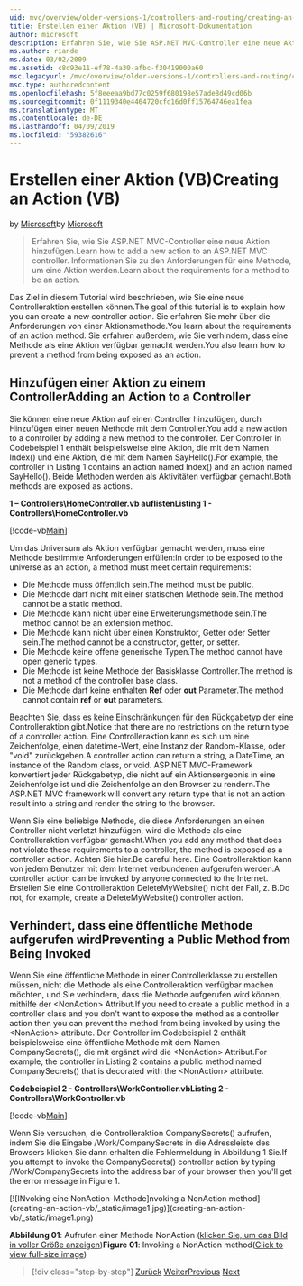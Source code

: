 ```yaml
---
uid: mvc/overview/older-versions-1/controllers-and-routing/creating-an-action-vb
title: Erstellen einer Aktion (VB) | Microsoft-Dokumentation
author: microsoft
description: Erfahren Sie, wie Sie ASP.NET MVC-Controller eine neue Aktion hinzufügen. Informationen Sie zu den Anforderungen für eine Methode, um eine Aktion werden.
ms.author: riande
ms.date: 03/02/2009
ms.assetid: c8d93e11-ef78-4a30-afbc-f30419000a60
msc.legacyurl: /mvc/overview/older-versions-1/controllers-and-routing/creating-an-action-vb
msc.type: authoredcontent
ms.openlocfilehash: 5f8eeeaa9bd77c0259f680198e57ade8d49cd06b
ms.sourcegitcommit: 0f1119340e4464720cfd16d0ff15764746ea1fea
ms.translationtype: MT
ms.contentlocale: de-DE
ms.lasthandoff: 04/09/2019
ms.locfileid: "59382616"
---
```

# <a name="creating-an-action-vb"></a><span data-ttu-id="f093c-104">Erstellen einer Aktion (VB)</span><span class="sxs-lookup"><span data-stu-id="f093c-104">Creating an Action (VB)</span></span>

<span data-ttu-id="f093c-105">by [Microsoft](https://github.com/microsoft)</span><span class="sxs-lookup"><span data-stu-id="f093c-105">by [Microsoft](https://github.com/microsoft)</span></span>

> <span data-ttu-id="f093c-106">Erfahren Sie, wie Sie ASP.NET MVC-Controller eine neue Aktion hinzufügen.</span><span class="sxs-lookup"><span data-stu-id="f093c-106">Learn how to add a new action to an ASP.NET MVC controller.</span></span> <span data-ttu-id="f093c-107">Informationen Sie zu den Anforderungen für eine Methode, um eine Aktion werden.</span><span class="sxs-lookup"><span data-stu-id="f093c-107">Learn about the requirements for a method to be an action.</span></span>


<span data-ttu-id="f093c-108">Das Ziel in diesem Tutorial wird beschrieben, wie Sie eine neue Controlleraktion erstellen können.</span><span class="sxs-lookup"><span data-stu-id="f093c-108">The goal of this tutorial is to explain how you can create a new controller action.</span></span> <span data-ttu-id="f093c-109">Sie erfahren Sie mehr über die Anforderungen von einer Aktionsmethode.</span><span class="sxs-lookup"><span data-stu-id="f093c-109">You learn about the requirements of an action method.</span></span> <span data-ttu-id="f093c-110">Sie erfahren außerdem, wie Sie verhindern, dass eine Methode als eine Aktion verfügbar gemacht werden.</span><span class="sxs-lookup"><span data-stu-id="f093c-110">You also learn how to prevent a method from being exposed as an action.</span></span>

## <a name="adding-an-action-to-a-controller"></a><span data-ttu-id="f093c-111">Hinzufügen einer Aktion zu einem Controller</span><span class="sxs-lookup"><span data-stu-id="f093c-111">Adding an Action to a Controller</span></span>

<span data-ttu-id="f093c-112">Sie können eine neue Aktion auf einen Controller hinzufügen, durch Hinzufügen einer neuen Methode mit dem Controller.</span><span class="sxs-lookup"><span data-stu-id="f093c-112">You add a new action to a controller by adding a new method to the controller.</span></span> <span data-ttu-id="f093c-113">Der Controller in Codebeispiel 1 enthält beispielsweise eine Aktion, die mit dem Namen Index() und eine Aktion, die mit dem Namen SayHello().</span><span class="sxs-lookup"><span data-stu-id="f093c-113">For example, the controller in Listing 1 contains an action named Index() and an action named SayHello().</span></span> <span data-ttu-id="f093c-114">Beide Methoden werden als Aktivitäten verfügbar gemacht.</span><span class="sxs-lookup"><span data-stu-id="f093c-114">Both methods are exposed as actions.</span></span>

**<span data-ttu-id="f093c-115">1 – Controllers\HomeController.vb auflisten</span><span class="sxs-lookup"><span data-stu-id="f093c-115">Listing 1 - Controllers\HomeController.vb</span></span>**

[!code-vb[Main](creating-an-action-vb/samples/sample1.vb)]

<span data-ttu-id="f093c-116">Um das Universum als Aktion verfügbar gemacht werden, muss eine Methode bestimmte Anforderungen erfüllen:</span><span class="sxs-lookup"><span data-stu-id="f093c-116">In order to be exposed to the universe as an action, a method must meet certain requirements:</span></span>

- <span data-ttu-id="f093c-117">Die Methode muss öffentlich sein.</span><span class="sxs-lookup"><span data-stu-id="f093c-117">The method must be public.</span></span>
- <span data-ttu-id="f093c-118">Die Methode darf nicht mit einer statischen Methode sein.</span><span class="sxs-lookup"><span data-stu-id="f093c-118">The method cannot be a static method.</span></span>
- <span data-ttu-id="f093c-119">Die Methode kann nicht über eine Erweiterungsmethode sein.</span><span class="sxs-lookup"><span data-stu-id="f093c-119">The method cannot be an extension method.</span></span>
- <span data-ttu-id="f093c-120">Die Methode kann nicht über einen Konstruktor, Getter oder Setter sein.</span><span class="sxs-lookup"><span data-stu-id="f093c-120">The method cannot be a constructor, getter, or setter.</span></span>
- <span data-ttu-id="f093c-121">Die Methode keine offene generische Typen.</span><span class="sxs-lookup"><span data-stu-id="f093c-121">The method cannot have open generic types.</span></span>
- <span data-ttu-id="f093c-122">Die Methode ist keine Methode der Basisklasse Controller.</span><span class="sxs-lookup"><span data-stu-id="f093c-122">The method is not a method of the controller base class.</span></span>
- <span data-ttu-id="f093c-123">Die Methode darf keine enthalten **Ref** oder **out** Parameter.</span><span class="sxs-lookup"><span data-stu-id="f093c-123">The method cannot contain **ref** or **out** parameters.</span></span>

<span data-ttu-id="f093c-124">Beachten Sie, dass es keine Einschränkungen für den Rückgabetyp der eine Controlleraktion gibt.</span><span class="sxs-lookup"><span data-stu-id="f093c-124">Notice that there are no restrictions on the return type of a controller action.</span></span> <span data-ttu-id="f093c-125">Eine Controlleraktion kann es sich um eine Zeichenfolge, einen datetime-Wert, eine Instanz der Random-Klasse, oder "void" zurückgeben.</span><span class="sxs-lookup"><span data-stu-id="f093c-125">A controller action can return a string, a DateTime, an instance of the Random class, or void.</span></span> <span data-ttu-id="f093c-126">ASP.NET MVC-Framework konvertiert jeder Rückgabetyp, die nicht auf ein Aktionsergebnis in eine Zeichenfolge ist und die Zeichenfolge an den Browser zu rendern.</span><span class="sxs-lookup"><span data-stu-id="f093c-126">The ASP.NET MVC framework will convert any return type that is not an action result into a string and render the string to the browser.</span></span>

<span data-ttu-id="f093c-127">Wenn Sie eine beliebige Methode, die diese Anforderungen an einen Controller nicht verletzt hinzufügen, wird die Methode als eine Controlleraktion verfügbar gemacht.</span><span class="sxs-lookup"><span data-stu-id="f093c-127">When you add any method that does not violate these requirements to a controller, the method is exposed as a controller action.</span></span> <span data-ttu-id="f093c-128">Achten Sie hier.</span><span class="sxs-lookup"><span data-stu-id="f093c-128">Be careful here.</span></span> <span data-ttu-id="f093c-129">Eine Controlleraktion kann von jedem Benutzer mit dem Internet verbundenen aufgerufen werden.</span><span class="sxs-lookup"><span data-stu-id="f093c-129">A controller action can be invoked by anyone connected to the Internet.</span></span> <span data-ttu-id="f093c-130">Erstellen Sie eine Controlleraktion DeleteMyWebsite() nicht der Fall, z. B.</span><span class="sxs-lookup"><span data-stu-id="f093c-130">Do not, for example, create a DeleteMyWebsite() controller action.</span></span>

## <a name="preventing-a-public-method-from-being-invoked"></a><span data-ttu-id="f093c-131">Verhindert, dass eine öffentliche Methode aufgerufen wird</span><span class="sxs-lookup"><span data-stu-id="f093c-131">Preventing a Public Method from Being Invoked</span></span>

<span data-ttu-id="f093c-132">Wenn Sie eine öffentliche Methode in einer Controllerklasse zu erstellen müssen, nicht die Methode als eine Controlleraktion verfügbar machen möchten, und Sie verhindern, dass die Methode aufgerufen wird können, mithilfe der &lt;NonAction&gt; Attribut.</span><span class="sxs-lookup"><span data-stu-id="f093c-132">If you need to create a public method in a controller class and you don't want to expose the method as a controller action then you can prevent the method from being invoked by using the &lt;NonAction&gt; attribute.</span></span> <span data-ttu-id="f093c-133">Der Controller im Codebeispiel 2 enthält beispielsweise eine öffentliche Methode mit dem Namen CompanySecrets(), die mit ergänzt wird die &lt;NonAction&gt; Attribut.</span><span class="sxs-lookup"><span data-stu-id="f093c-133">For example, the controller in Listing 2 contains a public method named CompanySecrets() that is decorated with the &lt;NonAction&gt; attribute.</span></span>

**<span data-ttu-id="f093c-134">Codebeispiel 2 - Controllers\WorkController.vb</span><span class="sxs-lookup"><span data-stu-id="f093c-134">Listing 2 - Controllers\WorkController.vb</span></span>**

[!code-vb[Main](creating-an-action-vb/samples/sample2.vb)]

<span data-ttu-id="f093c-135">Wenn Sie versuchen, die Controlleraktion CompanySecrets() aufrufen, indem Sie die Eingabe /Work/CompanySecrets in die Adressleiste des Browsers klicken Sie dann erhalten die Fehlermeldung in Abbildung 1 Sie.</span><span class="sxs-lookup"><span data-stu-id="f093c-135">If you attempt to invoke the CompanySecrets() controller action by typing /Work/CompanySecrets into the address bar of your browser then you'll get the error message in Figure 1.</span></span>


[![I<span data-ttu-id="f093c-136">Nvoking eine NonAction-Methode]</span><span class="sxs-lookup"><span data-stu-id="f093c-136">nvoking a NonAction method]</span></span>(creating-an-action-vb/_static/image1.jpg)](creating-an-action-vb/_static/image1.png)

<span data-ttu-id="f093c-137">**Abbildung 01**: Aufrufen einer Methode NonAction ([klicken Sie, um das Bild in voller Größe anzeigen](creating-an-action-vb/_static/image2.png))</span><span class="sxs-lookup"><span data-stu-id="f093c-137">**Figure 01**: Invoking a NonAction method([Click to view full-size image](creating-an-action-vb/_static/image2.png))</span></span>

> [!div class="step-by-step"]
> <span data-ttu-id="f093c-138">[Zurück](creating-a-controller-vb.md)
> [Weiter](aspnet-mvc-controllers-overview-cs.md)</span><span class="sxs-lookup"><span data-stu-id="f093c-138">[Previous](creating-a-controller-vb.md)
[Next](aspnet-mvc-controllers-overview-cs.md)</span></span>

